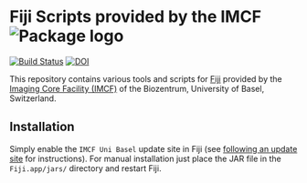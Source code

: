 # Fiji Scripts provided by the IMCF ![Package logo][img_logo]

[![Build Status](https://github.com/imcf/imcf-fiji-scripts/actions/workflows/build-main.yml/badge.svg)](https://github.com/imcf/imcf-fiji-scripts/actions/workflows/build-main.yml)
[![DOI](https://zenodo.org/badge/152729007.svg)](https://zenodo.org/badge/latestdoi/152729007)

This repository contains various tools and scripts for [Fiji][fiji] provided by the
[Imaging Core Facility (IMCF)][imcf] of the Biozentrum, University of Basel,
Switzerland.

## Installation

Simply enable the `IMCF Uni Basel` update site in Fiji (see [following an update
site][imagej_update_site] for instructions). For manual installation just place
the JAR file in the `Fiji.app/jars/` directory and restart Fiji.

[fiji]: https://fiji.sc/
[imcf]: https://www.biozentrum.unibas.ch/imcf
[imagej_update_site]: http://imagej.net/Following_an_update_site
[img_logo]: https://avatars0.githubusercontent.com/u/2847663?s=96
